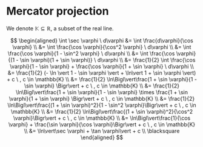 # Mercator projection

We denote $\mathbb{K} \subseteq \mathbb{R}$, a subset of the real line. 

$$
\begin{aligned} 
\int \sec \varphi \ d\varphi &=  \int \frac{d\varphi}{\cos \varphi} \\ 
 &=  \int \frac{\cos \varphi}{\cos^2 \varphi} \ d\varphi \\
 &=  \int \frac{\cos \varphi}{1 - \sin^2 \varphi} \ d\varphi \\
 &=  \int \frac{\cos \varphi}{(1 - \sin \varphi)(1 + \sin \varphi)} \ d\varphi \\
 &= \frac{1}{2} \int \frac{\cos \varphi}{1 - \sin \varphi} + \frac{\cos \varphi}{1 + \sin \varphi} \ d\varphi \\
 &= \frac{1}{2} (- \ln \vert 1 - \sin \varphi \vert + \ln\vert 1 + \sin \varphi \vert) + c \ , c \in \mathbb{K} \\
 &= \frac{1}{2} \ln\Bigl\vert\frac{1 + \sin \varphi}{1 - \sin \varphi} \Bigr\vert + c \ , c \in \mathbb{K} \\
 &= \frac{1}{2} \ln\Bigl\vert\frac{1 + \sin \varphi}{1 - \sin \varphi} \times \frac{1 + \sin \varphi}{1 + \sin \varphi} \Bigr\vert + c \ , c \in \mathbb{K} \\
  &=  \frac{1}{2} \ln\Bigl\vert\frac{(1 + \sin \varphi)^2}{1 - \sin^2 \varphi}\Bigr\vert + c \ , c \in \mathbb{K} \\
 &=  \frac{1}{2} \ln\Bigl\vert\frac{(1 + \sin \varphi)^2}{\cos^2 \varphi}\Bigr\vert + c \ , c \in \mathbb{K} \\
 &=  \ln\Bigl\vert\frac{1}{\cos \varphi} + \frac{\sin \varphi}{\cos \varphi}\Bigr\vert + c \ , c \in \mathbb{K} \\
 &=  \ln\vert\sec \varphi + \tan \varphi\vert + c \\ \blacksquare
\end{aligned}
$$